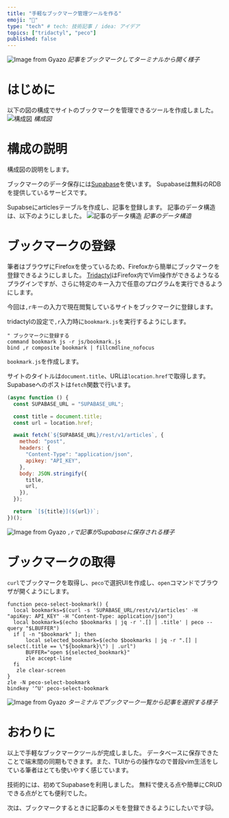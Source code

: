 ```yaml
---
title: "手軽なブックマーク管理ツールを作る"
emoji: "🔖"
type: "tech" # tech: 技術記事 / idea: アイデア
topics: ["tridactyl", "peco"]
published: false
---
```


![Image from Gyazo](https://i.gyazo.com/74278032d1bdde1235e91508474c080b.gif)
_記事をブックマークしてターミナルから開く様子_

# はじめに

以下の図の構成でサイトのブックマークを管理できるツールを作成しました。
![構成図](https://storage.googleapis.com/zenn-user-upload/66b4a4f2f036-20231112.jpg)
_構成図_

# 構成の説明

構成図の説明をします。

ブックマークのデータ保存には[Supabase](https://supabase.com/)を使います。
Supabaseは無料のRDBを提供しているサービスです。

Supabseにarticlesテーブルを作成し、記事を登録します。
記事のデータ構造は、以下のようにしました。
![記事のデータ構造](https://storage.googleapis.com/zenn-user-upload/fc708c38a250-20231112.png)
_記事のデータ構造_

# ブックマークの登録

筆者はブラウザにFirefoxを使っているため、Firefoxから簡単にブックマークを登録できるようにしました。
[Tridactyl](https://github.com/tridactyl/tridactyl)はFirefox内でVim操作ができるようなるプラグインですが、さらに特定のキー入力で任意のプログラムを実行できるようにします。

今回は`,r`キーの入力で現在閲覧しているサイトをブックマークに登録します。

tridactylの設定で`,r`入力時に`bookmark.js`を実行するようにします。

```text:tridactylrc
" ブックマークに登録する
command bookmark js -r js/bookmark.js
bind ,r composite bookmark | fillcmdline_nofocus
```

`bookmark.js`を作成します。

サイトのタイトルは`document.title`、URLは`location.href`で取得します。
Supabaseへのポストは`fetch`関数で行います。

```js:js/bookmark.js
(async function () {
  const SUPABASE_URL = "SUPABASE_URL";

  const title = document.title;
  const url = location.href;

  await fetch(`${SUPABASE_URL}/rest/v1/articles`, {
    method: "post",
    headers: {
      "Content-Type": "application/json",
      apikey: "API_KEY",
    },
    body: JSON.stringify({
      title,
      url,
    }),
  });

  return `[${title}](${url})`;
})();
```

![Image from Gyazo](https://i.gyazo.com/60660da7264da8eea939104e8a64e4ce.gif)
_`,r`で記事がSupabaseに保存される様子_

# ブックマークの取得

`curl`でブックマークを取得し、`peco`で選択UIを作成し、`open`コマンドでブラウザが開くようにします。

```bash:.zshrc
function peco-select-bookmark() {
  local bookmarks=$(curl -s 'SUPABASE_URL/rest/v1/articles' -H "apiKey: API_KEY" -H "Content-Type: application/json")
  local bookmark=$(echo $bookmarks | jq -r '.[] | .title' | peco --query "$LBUFFER")
  if [ -n "$bookmark" ]; then
      local selected_bookmark=$(echo $bookmarks | jq -r ".[] | select(.title == \"${bookmark}\") | .url")
      BUFFER="open ${selected_bookmark}"
      zle accept-line
  fi
   zle clear-screen
}
zle -N peco-select-bookmark
bindkey '^U' peco-select-bookmark
```

![Image from Gyazo](https://i.gyazo.com/532928402d4b381900d2f46415f839ce.gif)
_ターミナルでブックマーク一覧から記事を選択する様子_

# おわりに

以上で手軽なブックマークツールが完成しました。
データベースに保存できたことで端末間の同期もできます。また、TUIからの操作なので普段vim生活をしている筆者はとても使いやすく感じています。

技術的には、初めてSupabaseを利用しました。
無料で使える点や簡単にCRUDできる点がとても便利でした。

次は、ブックマークするときに記事のメモを登録できるようにしたいです🐱。
